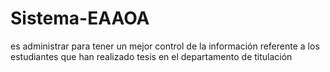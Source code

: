 # Sistema-EAAOA
es administrar para tener un mejor control de la información referente a los estudiantes que han realizado tesis en el departamento de titulación
